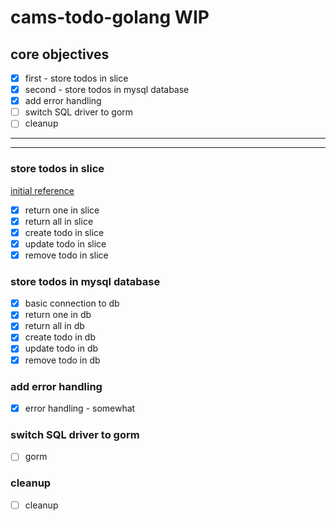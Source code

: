 # cams-todo-golang WIP

## core objectives
- [x] first - store todos in slice
- [x] second - store todos in mysql database
- [x] add error handling
- [ ] switch SQL driver to gorm
- [ ] cleanup
---
---
### store todos in slice
[initial reference](https://tutorialedge.net/golang/creating-restful-api-with-golang/)
- [x] return one in slice
- [x] return all in slice
- [x] create todo in slice
- [x] update todo in slice
- [x] remove todo in slice

### store todos in mysql database
- [x] basic connection to db
- [x] return one in db
- [x] return all in db
- [x] create todo in db
- [x] update todo in db
- [x] remove todo in db

### add error handling
- [x] error handling - somewhat

### switch SQL driver to gorm
- [ ] gorm

### cleanup
- [ ] cleanup